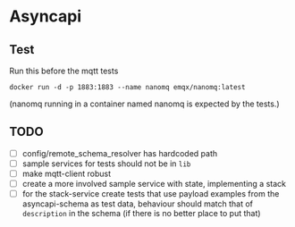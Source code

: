# Asyncapi

## Test

Run this before the mqtt tests 

```
docker run -d -p 1883:1883 --name nanomq emqx/nanomq:latest
```

(nanomq running in a container named nanomq is expected by the tests.)


## TODO

- [ ] config/remote_schema_resolver has hardcoded path
- [ ] sample services for tests should not be in `lib`
- [ ] make mqtt-client robust
- [ ] create a more involved sample service with state, implementing a stack
- [ ] for the stack-service create tests that use payload examples from the asyncapi-schema as test data, behaviour should match that of `description` in the schema (if there is no better place to put that)